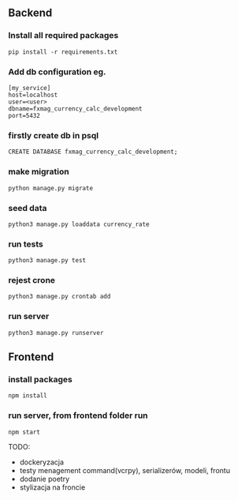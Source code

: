## Backend

### Install all required packages

`pip install -r requirements.txt`

### Add db configuration eg.

```
[my_service]
host=localhost
user=<user>
dbname=fxmag_currency_calc_development
port=5432
```

### firstly create db in psql
`CREATE DATABASE fxmag_currency_calc_development;`

### make migration

`python manage.py migrate`

### seed data
`python3 manage.py loaddata currency_rate`

### run tests

`python3 manage.py test`

### rejest crone
`python3 manage.py crontab add`

### run server
`python3 manage.py runserver`

## Frontend

### install packages
`npm install`

### run server, from frontend folder run
`npm start`



TODO:
- dockeryzacja
- testy menagement command(vcrpy), serializerów, modeli, frontu
- dodanie poetry
- stylizacja na froncie
